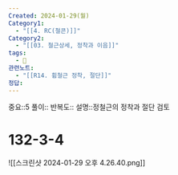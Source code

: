 ```yaml
---
Created: 2024-01-29(월)
Category1:
  - "[[4. RC(철콘)]]"
Category2:
  - "[[03. 철근상세, 정착과 이음]]"
tags:
  - 🧮
관련노트:
  - "[[R14. 휨철근 정착, 절단]]"
정답:
---
```

중요::5
풀이::
반복도::
설명::정철근의 정착과 절단 검토


#  132-3-4

![[스크린샷 2024-01-29 오후 4.26.40.png]]